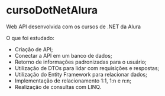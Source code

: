 # cursoDotNetAlura
Web API desenvolvida com os cursos de .NET da Alura

O que foi estudado: 
- Criação de API;
- Conectar a API em um banco de dados;
- Retorno de informações padronizadas para o usuário;
- Utilização de DTOs para lidar com requisições e respostas;
- Utilização do Entity Framework para relacionar dados;
- Implementação de relacionamento 1:1, 1:n e n:n;
- Realização de consultas com LINQ.
